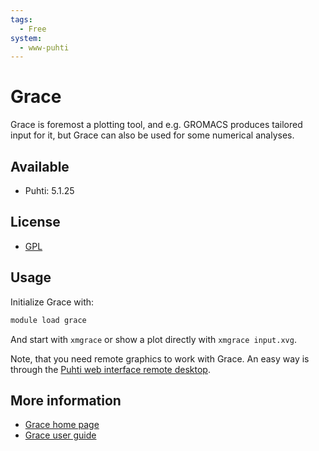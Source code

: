 ```yaml
---
tags:
  - Free
system:
  - www-puhti
---
```


# Grace

Grace is foremost a plotting tool, and e.g. GROMACS produces tailored input for
it, but Grace can also be used for some numerical analyses.

## Available

* Puhti: 5.1.25

## License

* [GPL](https://plasma-gate.weizmann.ac.il/Grace/doc/GPL.html)

## Usage

Initialize Grace with:

```bash
module load grace
```

And start with `xmgrace` or show a plot directly with `xmgrace input.xvg`.

Note, that you need remote graphics to work with Grace. An easy way is through the
[Puhti web interface remote desktop](../computing/webinterface/desktop.md).

## More information

* [Grace home page](https://plasma-gate.weizmann.ac.il/Grace/)
* [Grace user guide](https://plasma-gate.weizmann.ac.il/Grace/doc/UsersGuide.html)
